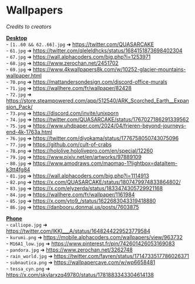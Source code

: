 # Wallpapers
*Credits to creators*

<u>**Desktop**</u><br>
\- `[1..60 && 62..66].jpg` ➜ https://twitter.com/QUASARCAKE<br>
\- `61.jpg` ➜ https://twitter.com/qleleldhcks/status/1684151873698402304<br>
\- `67.jpg` ➜ https://wall.alphacoders.com/big.php?i=1253971<br>
\- `68.jpg` ➜ https://www.zerochan.net/2451702<br>
\- `69.jpg` ➜ https://www.4kwallpapers8k.com/w/10252-glacier-mountains-wallpaper.html<br>
\- `70.png` ➜ https://mattandersondesign.com/discord-office-murals<br>
\- `71.jpg` ➜ https://wallhere.com/fr/wallpaper/82428<br>
\- `72.jpg` ➜ https://store.steampowered.com/app/512540/ARK_Scorched_Earth__Expansion_Pack/<br>
\- `73.png` ➜ https://discord.com/invite/unixporn<br>
\- `74.jpg` ➜ https://twitter.com/QUASARCAKE/status/1767027186291339562<br>
\- `75.jpg` ➜ https://www.uhdpaper.com/2024/04/frieren-beyond-journeys-end-4k-1763a.html<br>
\- `76.jpg` ➜ https://twitter.com/diyokama/status/1776758050743075096<br>
\- `77.jpg` ➜ https://github.com/cult-of-crabs<br>
\- `78.png` ➜ https://hololive.hololivepro.com/en/special/12260<br>
\- `79.jpg` ➜ https://www.pixiv.net/en/artworks/97889109<br>
\- `80.jpg` ➜ https://www.amodraws.com/maomao-1?lightbox=dataItem-k3tt4fg84<br>
\- `81.jpg` ➜ https://wall.alphacoders.com/big.php?i=1114913<br>
\- `82.png` ➜ https://x.com/QUASARCAKE/status/1807479974833864802/<br>
\- `83.jpg` ➜ https://x.com/elyzerda/status/1833474305729921168<br>
\- `84.jpg` ➜ https://wallhere.com/fr/wallpaper/1161984<br>
\- `85.jpg` ➜ https://x.com/yto9_/status/1622683043319418880<br>
\- `86.jpg` ➜ https://danbooru.donmai.us/posts/7603875<br>


<u>**Phone**</u><br>
\- `calliope.jpg` ➜ https://twitter.com/IKKI___A/status/1648244229523779584<br>
\- `kurumi.png` ➜ https://mobile.alphacoders.com/wallpapers/view/963732<br>
\- `M16A1_low.jpg` ➜ https://www.pinterest.fr/pin/742601426053169083<br>
\- `pandora.jpg` ➜ https://www.zerochan.net/3262748<br>
\- `rain_world.jpg` ➜ https://twitter.com/fayren/status/1714733517786026371<br>
\- `subnautica.png` ➜ https://wallpapercave.com/w/wp6658481<br>
\- `tessa_cyn.png` ➜ https://x.com/skylarxzq49780/status/1781883343304614138<br>
